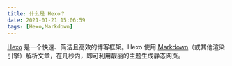 ```yaml
---
title: 什么是 Hexo？
date: 2021-01-21 15:06:59
tags: [Hexo,Markdown]
---
```


[Hexo](https://hexo.io/) 是一个快速、简洁且高效的博客框架。Hexo 使用 [Markdown](https://daringfireball.net/projects/markdown/)（或其他渲染引擎）解析文章，在几秒内，即可利用靓丽的主题生成静态网页。
